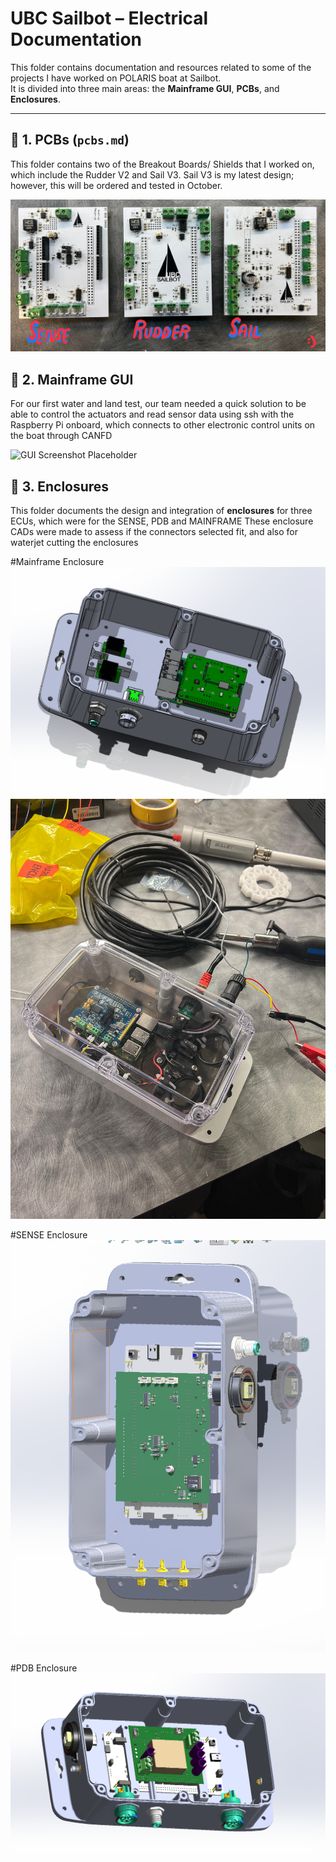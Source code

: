 # UBC Sailbot – Electrical Documentation

This folder contains documentation and resources related to some of the projects I have worked on POLARIS boat at Sailbot.  
It is divided into three main areas: the **Mainframe GUI**, **PCBs**, and **Enclosures**.


---

## 📌 1. PCBs (`pcbs.md`)

This folder contains two of the Breakout Boards/ Shields that I worked on, which include the Rudder V2 and Sail V3. 
Sail V3 is my latest design; however, this will be ordered and tested in October.

![PCB Screenshot Placeholder](../images/PCBS_V2.jpeg)



## 📌 2. Mainframe GUI 

For our first water and land test, our team needed a quick solution to be able to control the actuators and read sensor data using ssh with
the Raspberry Pi onboard, which connects to other electronic control units on the boat through CANFD

![GUI Screenshot Placeholder](../images/Mainframe_GUI,png)



## 📌 3. Enclosures

This folder documents the design and integration of **enclosures** for three ECUs, which were for the SENSE, PDB and MAINFRAME 
These enclosure CADs were made to assess if the connectors selected fit, and also for waterjet cutting the enclosures

#Mainframe Enclosure
![CAD Screenshot Placeholder](../images/Mainframe_ENC_CAD.png)
![CAD Screenshot Placeholder](../images/Mainframe_enclosure.jpg)

#SENSE Enclosure
![CAD Screenshot Placeholder](../images/SENSE_ENC_CAD.png)

#PDB Enclosure
![CAD Screenshot Placeholder](../images/PDB_ENC_CAD.png)


